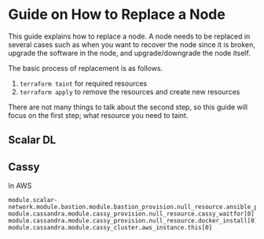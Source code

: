 # Guide on How to Replace a Node
This guide explains how to replace a node.
A node needs to be replaced in several cases such as when you want to recover the node since it is broken, upgrade the software in the node, and upgrade/downgrade the node itself.

The basic process of replacement is as follows.
1. `terraform taint` for required resources 
1. `terraform apply` to remove the resources and create new resources 

There are not many things to talk about the second step, so this guide will focus on the first step; what resource you need to taint.

## Scalar DL

## Cassy

In AWS
```
module.scalar-network.module.bastion.module.bastion_provision.null_resource.ansible_playbooks_copy[0]
module.cassandra.module.cassy_provision.null_resource.cassy_waitfor[0]
module.cassandra.module.cassy_provision.null_resource.docker_install[0]
module.cassandra.module.cassy_cluster.aws_instance.this[0]
```


